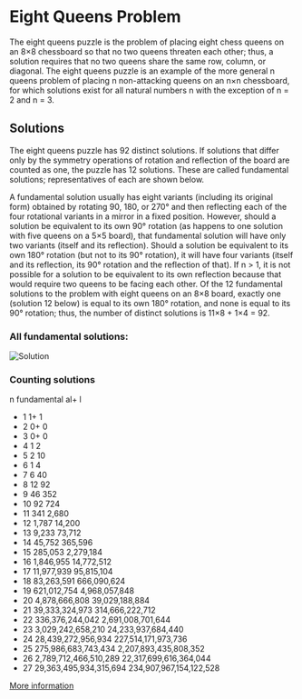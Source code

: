 # Eight Queens Problem

The eight queens puzzle is the problem of placing eight chess queens on an 8×8 chessboard so that no two queens threaten each other; thus, a solution requires that no two queens share the same row, column, or diagonal. The eight queens puzzle is an example of the more general n queens problem of placing n non-attacking queens on an n×n chessboard, for which solutions exist for all natural numbers n with the exception of n = 2 and n = 3.

## Solutions

The eight queens puzzle has 92 distinct solutions. If solutions that differ only by the symmetry operations of rotation and reflection of the board are counted as one, the puzzle has 12 solutions. These are called fundamental solutions; representatives of each are shown below.

A fundamental solution usually has eight variants (including its original form) obtained by rotating 90, 180, or 270° and then reflecting each of the four rotational variants in a mirror in a fixed position. However, should a solution be equivalent to its own 90° rotation (as happens to one solution with five queens on a 5×5 board), that fundamental solution will have only two variants (itself and its reflection). Should a solution be equivalent to its own 180° rotation (but not to its 90° rotation), it will have four variants (itself and its reflection, its 90° rotation and the reflection of that). If n > 1, it is not possible for a solution to be equivalent to its own reflection because that would require two queens to be facing each other. Of the 12 fundamental solutions to the problem with eight queens on an 8×8 board, exactly one (solution 12 below) is equal to its own 180° rotation, and none is equal to its 90° rotation; thus, the number of distinct solutions is 11×8 + 1×4 = 92.

### All fundamental solutions:

![Solution](https://upload.wikimedia.org/wikipedia/commons/thumb/d/d7/Chessboard480.svg/264px-Chessboard480.svg.png)


### Counting solutions

n	fundamental	al+ l
+ 1	1+ 	1
+ 2	0+ 	0
+ 3	0+ 	0
+ 4	1	2
+ 5	2	10
+ 6	1	4
+ 7	6	40
+ 8	12	92
+ 9	46	352
+ 10	92	724
+ 11	341	2,680
+ 12	1,787	14,200
+ 13	9,233	73,712
+ 14	45,752	365,596
+ 15	285,053	2,279,184
+ 16	1,846,955	14,772,512
+ 17	11,977,939	95,815,104
+ 18	83,263,591	666,090,624
+ 19	621,012,754	4,968,057,848
+ 20	4,878,666,808	39,029,188,884
+ 21	39,333,324,973	314,666,222,712
+ 22	336,376,244,042	2,691,008,701,644
+ 23	3,029,242,658,210	24,233,937,684,440
+ 24	28,439,272,956,934	227,514,171,973,736
+ 25	275,986,683,743,434	2,207,893,435,808,352
+ 26	2,789,712,466,510,289	22,317,699,616,364,044
+ 27	29,363,495,934,315,694	234,907,967,154,122,528

[More information](https://en.wikipedia.org/wiki/Eight_queens_puzzle#:~:text=The%20eight%20queens%20puzzle%20is,row%2C%20column%2C%20or%20diagonal.)
